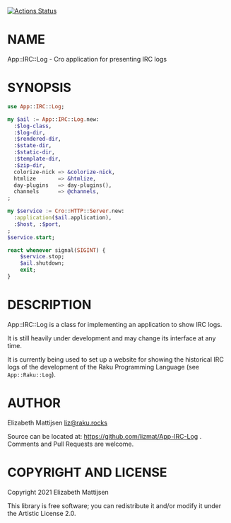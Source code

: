 [![Actions Status](https://github.com/lizmat/App-IRC-Log/workflows/test/badge.svg)](https://github.com/lizmat/App-IRC-Log/actions)

NAME
====

App::IRC::Log - Cro application for presenting IRC logs

SYNOPSIS
========

```raku
use App::IRC::Log;

my $ail := App::IRC::Log.new:
  :$log-class,
  :$log-dir,
  :$rendered-dir,
  :$state-dir,
  :$static-dir,
  :$template-dir,
  :$zip-dir,
  colorize-nick => &colorize-nick,
  htmlize       => &htmlize,
  day-plugins   => day-plugins(),
  channels      => @channels,
;

my $service := Cro::HTTP::Server.new:
  :application($ail.application),
  :$host, :$port,
;
$service.start;

react whenever signal(SIGINT) {
    $service.stop;
    $ail.shutdown;
    exit;
}
```

DESCRIPTION
===========

App::IRC::Log is a class for implementing an application to show IRC logs.

It is still heavily under development and may change its interface at any time.

It is currently being used to set up a website for showing the historical IRC logs of the development of the Raku Programming Language (see `App::Raku::Log`).

AUTHOR
======

Elizabeth Mattijsen <liz@raku.rocks>

Source can be located at: https://github.com/lizmat/App-IRC-Log . Comments and Pull Requests are welcome.

COPYRIGHT AND LICENSE
=====================

Copyright 2021 Elizabeth Mattijsen

This library is free software; you can redistribute it and/or modify it under the Artistic License 2.0.

